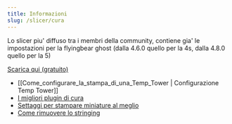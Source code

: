 ```yaml
---
title: Informazioni
slug: /slicer/cura
---
```


Lo slicer piu' diffuso tra i membri della community, contiene gia' le impostazioni per la flyingbear ghost (dalla 4.6.0 quello per la 4s, dalla 4.8.0 quello per la 5)

[Scarica qui (gratuito)](https://ultimaker.com/software/ultimaker-cura)

*  [[Come_configurare_la_stampa_di_una_Temp_Tower | Configurazione Temp Tower]]
*  [I migliori plugin di cura](https://all3dp.com/2/5-must-have-cura-plugins)
*  [Settaggi per stampare miniature al meglio](https://www.youtube.com/watch?v=AqEWl51s9Rw)
*  [Come rimuovere lo stringing](https://youtu.be/_QRb54zVPfQ)


